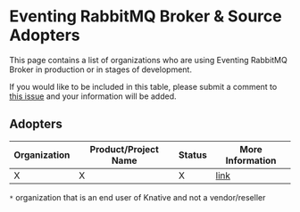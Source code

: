 # Eventing RabbitMQ Broker & Source Adopters

This page contains a list of organizations who are using Eventing RabbitMQ Broker in production or in stages of development.

If you would like to be included in this table, please submit a comment to [this issue](https://github.com/knative-sandbox/eventing-rabbitmq/issues/746) and your information will be added.

## Adopters

| Organization                      | Product/Project Name                                                   | Status                   | More Information                                                     |
| --------------------------------- | ---------------------------------------------------------------------- | ------------------------ | -------------------------------------------------------------------- |
| X                      | X                                               | X               | [link](X)                               |


`*` organization that is an end user of Knative and not a vendor/reseller
